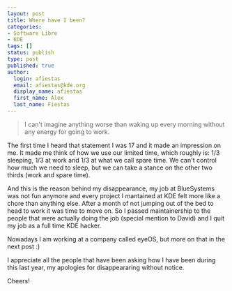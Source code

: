 ```yaml
---
layout: post
title: Where have I been?
categories:
- Software Libre
- KDE
tags: []
status: publish
type: post
published: true
author:
  login: afiestas
  email: afiestas@kde.org
  display_name: afiestas
  first_name: Àlex
  last_name: Fiestas
---
```


> I can't imagine anything worse than waking up every morning without any energy for going to work.

The first time I heard that statement I was 17 and it made an impression on me. It made me think of how we use
our limited time, which roughly is: 1/3 sleeping, 1/3 at work and 1/3 at what we call spare time. We can't control how much
we need to sleep, but we can take a stance on the other two thirds (work and spare time).

And this is the reason behind my disappearance, my job at BlueSystems was not fun anymore and every project I mantained at KDE
felt more like a chore than anything else. After a month of not jumping out of the bed to head to work it was time to move on.
So I passed maintainership to the people that were actually doing the job (special mention to David) and I quit my job as a full
time KDE hacker.

Nowadays I am working at a company called eyeOS, but more on that in the next post :)

I appreciate all the people that have been asking how I have been during this last year, my apologies for disappeararing without
notice.

Cheers!